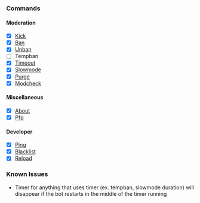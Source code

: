 ### Commands

#### Moderation
- [x] [Kick](Commands/Moderation/Kick.md)
- [x] [Ban](Commands/Moderation/Ban.md)
- [x] [Unban](Commands/Moderation/Unban.md)
- [ ] Tempban
- [x] [Timeout](Commands/Moderation/Timeout.md)
- [x] [Slowmode](Commands/Moderation/Slowmode.md)
- [x] [Purge](Commands/Moderation/Purge.md)
- [x] [Modcheck](Commands/Moderation/Modcheck.md)

#### Miscellaneous
- [x] [About](Commands/Miscellaneous/About.md)
- [x] [Pfp](Commands/Miscellaneous/Pfp.md)

#### Developer
- [x] [Ping](Commands/Developer/Ping.md)
- [x] [Blacklist](Commands/Developer/Blacklist.md)
- [x] [Reload](Commands/Developer/Reload.md)

### Known Issues

- Timer for anything that uses timer (ex. tempban, slowmode duration) will disappear if the bot restarts in the middle of the timer running